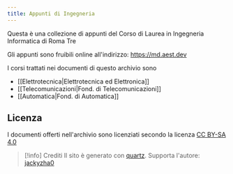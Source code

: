 ```yaml
---
title: Appunti di Ingegneria
---
```

Questa è una collezione di appunti del Corso di Laurea in Ingegneria Informatica di Roma Tre

Gli appunti sono fruibili online all'indirizzo: https://md.aest.dev

I corsi trattati nei documenti di questo archivio sono
- [[Elettrotecnica|Elettrotecnica ed Elettronica]]
- [[Telecomunicazioni|Fond. di Telecomunicazioni]]
- [[Automatica|Fond. di Automatica]]
## Licenza

I documenti offerti nell'archivio sono licenziati secondo la licenza [CC BY-SA 4.0](https://creativecommons.org/licenses/by-sa/4.0)

>[!info] Crediti
Il sito è generato con [quartz](https://quartz.jzhao.xyz/). Supporta l'autore: [jackyzha0](https://github.com/sponsors/jackyzha0)
